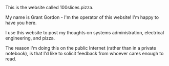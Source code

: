 This is the website called 100slices.pizza. 

My name is Grant Gordon - I'm the operator of this website! I'm happy to have you here. 

I use this website to post my thoughts on systems administration, electrical engineering, and pizza.

The reason I'm doing this on the public Internet (rather than in a private notebook), is that I'd like to solicit feedback from whoever cares enough to read. 
